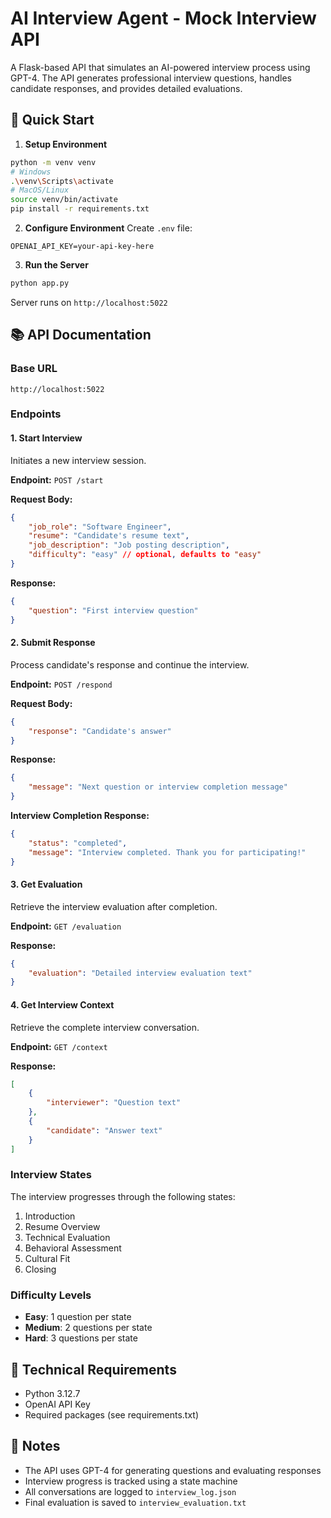 # AI Interview Agent - Mock Interview API

A Flask-based API that simulates an AI-powered interview process using GPT-4. The API generates professional interview questions, handles candidate responses, and provides detailed evaluations.

## 🚀 Quick Start

1. **Setup Environment**
```bash
python -m venv venv
# Windows
.\venv\Scripts\activate
# MacOS/Linux
source venv/bin/activate
pip install -r requirements.txt
```

2. **Configure Environment**
Create `.env` file:
```plaintext
OPENAI_API_KEY=your-api-key-here
```

3. **Run the Server**
```bash
python app.py
```
Server runs on `http://localhost:5022`

## 📚 API Documentation

### Base URL
```
http://localhost:5022
```

### Endpoints

#### 1. Start Interview
Initiates a new interview session.

**Endpoint:** `POST /start`

**Request Body:**
```json
{
    "job_role": "Software Engineer",
    "resume": "Candidate's resume text",
    "job_description": "Job posting description",
    "difficulty": "easy" // optional, defaults to "easy"
}
```

**Response:**
```json
{
    "question": "First interview question"
}
```

#### 2. Submit Response
Process candidate's response and continue the interview.

**Endpoint:** `POST /respond`

**Request Body:**
```json
{
    "response": "Candidate's answer"
}
```

**Response:**
```json
{
    "message": "Next question or interview completion message"
}
```

**Interview Completion Response:**
```json
{
    "status": "completed",
    "message": "Interview completed. Thank you for participating!"
}
```

#### 3. Get Evaluation
Retrieve the interview evaluation after completion.

**Endpoint:** `GET /evaluation`

**Response:**
```json
{
    "evaluation": "Detailed interview evaluation text"
}
```

#### 4. Get Interview Context
Retrieve the complete interview conversation.

**Endpoint:** `GET /context`

**Response:**
```json
[
    {
        "interviewer": "Question text"
    },
    {
        "candidate": "Answer text"
    }
]
```

### Interview States
The interview progresses through the following states:
1. Introduction
2. Resume Overview
3. Technical Evaluation
4. Behavioral Assessment
5. Cultural Fit
6. Closing

### Difficulty Levels
- **Easy**: 1 question per state
- **Medium**: 2 questions per state
- **Hard**: 3 questions per state

## 🔧 Technical Requirements

- Python 3.12.7
- OpenAI API Key
- Required packages (see requirements.txt)

## 📝 Notes

- The API uses GPT-4 for generating questions and evaluating responses
- Interview progress is tracked using a state machine
- All conversations are logged to `interview_log.json`
- Final evaluation is saved to `interview_evaluation.txt`
